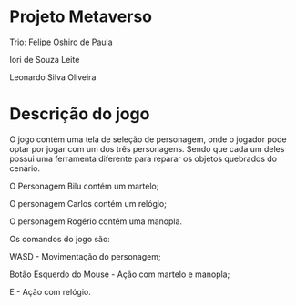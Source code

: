 # Projeto Metaverso
 Trio:
 Felipe Oshiro de Paula
 
 Iori de Souza Leite
 
 Leonardo Silva Oliveira
 
# Descrição do jogo

 O jogo contém uma tela de seleção de personagem, onde o jogador pode optar por jogar com um dos três personagens.
 Sendo que cada um deles possui uma ferramenta diferente para reparar os objetos quebrados do cenário.
 
 O Personagem Bilu contém um martelo;
 
 O personagem Carlos contém um relógio;
 
 O personagem Rogério contém uma manopla.
 
 Os comandos do jogo são:
 
 WASD - Movimentação do personagem;
 
 Botão Esquerdo do Mouse - Ação com martelo e manopla;
 
 E - Ação com relógio.
